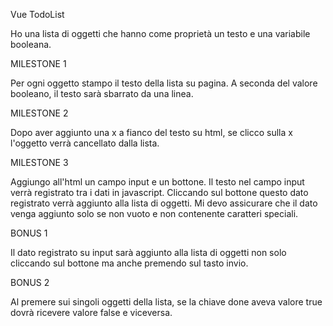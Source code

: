 Vue TodoList

Ho una lista di oggetti che hanno come proprietà un testo e una variabile booleana.

MILESTONE 1

Per ogni oggetto stampo il testo della lista su pagina. A seconda del valore booleano, il testo sarà sbarrato da una linea.

MILESTONE 2

Dopo aver aggiunto una x a fianco del testo su html, se clicco sulla x l'oggetto verrà cancellato dalla lista.

MILESTONE 3 

Aggiungo all'html un campo input e un bottone. Il testo nel campo input verrà registrato tra i dati in javascript. Cliccando sul bottone questo dato registrato verrà aggiunto alla lista di oggetti. Mi devo assicurare che il dato venga aggiunto solo se non vuoto e non contenente caratteri speciali.

BONUS 1 

Il dato registrato su input sarà aggiunto alla lista di oggetti non solo cliccando sul bottone ma anche premendo sul tasto invio.

BONUS 2

Al premere sui singoli oggetti della lista, se la chiave done aveva valore true dovrà ricevere valore false e viceversa.